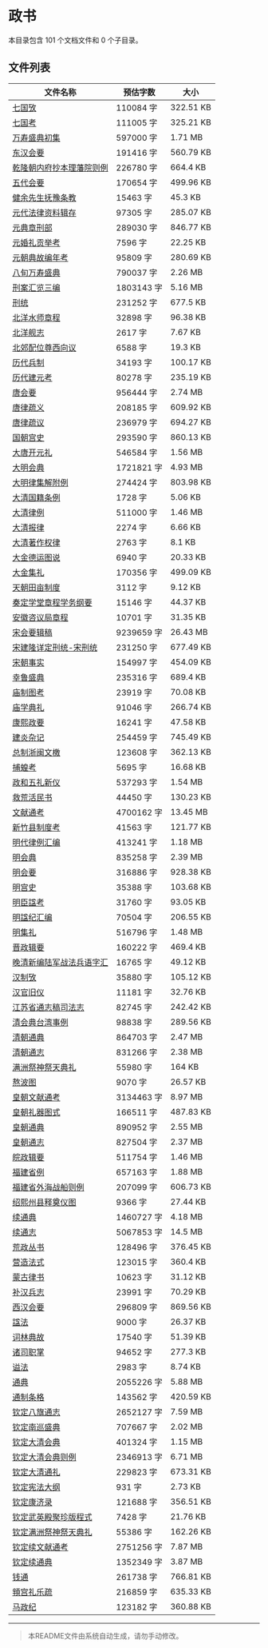 # 政书

本目录包含 101 个文档文件和 0 个子目录。

## 文件列表

| 文件名称 | 预估字数 | 大小 |
|---------|---------|------|
| [七国攷](史藏/政书/七国攷.md) | 110084 字 | 322.51 KB |
| [七国考](史藏/政书/七国考.md) | 111005 字 | 325.21 KB |
| [万寿盛典初集](史藏/政书/万寿盛典初集.md) | 597000 字 | 1.71 MB |
| [东汉会要](史藏/政书/东汉会要.md) | 191416 字 | 560.79 KB |
| [乾隆朝内府抄本理藩院则例](史藏/政书/乾隆朝内府抄本理藩院则例.md) | 226780 字 | 664.4 KB |
| [五代会要](史藏/政书/五代会要.md) | 170654 字 | 499.96 KB |
| [健余先生抚豫条教](史藏/政书/健余先生抚豫条教.md) | 15463 字 | 45.3 KB |
| [元代法律资料辑存](史藏/政书/元代法律资料辑存.md) | 97305 字 | 285.07 KB |
| [元典章刑部](史藏/政书/元典章刑部.md) | 289030 字 | 846.77 KB |
| [元婚礼贡举考](史藏/政书/元婚礼贡举考.md) | 7596 字 | 22.25 KB |
| [元朝典故编年考](史藏/政书/元朝典故编年考.md) | 95809 字 | 280.69 KB |
| [八旬万寿盛典](史藏/政书/八旬万寿盛典.md) | 790037 字 | 2.26 MB |
| [刑案汇览三编](史藏/政书/刑案汇览三编.md) | 1803143 字 | 5.16 MB |
| [刑统](史藏/政书/刑统.md) | 231252 字 | 677.5 KB |
| [北洋水师章程](史藏/政书/北洋水师章程.md) | 32898 字 | 96.38 KB |
| [北洋舰志](史藏/政书/北洋舰志.md) | 2617 字 | 7.67 KB |
| [北郊配位尊西向议](史藏/政书/北郊配位尊西向议.md) | 6588 字 | 19.3 KB |
| [历代兵制](史藏/政书/历代兵制.md) | 34193 字 | 100.17 KB |
| [历代建元考](史藏/政书/历代建元考.md) | 80278 字 | 235.19 KB |
| [唐会要](史藏/政书/唐会要.md) | 956444 字 | 2.74 MB |
| [唐律疏义](史藏/政书/唐律疏义.md) | 208185 字 | 609.92 KB |
| [唐律疏议](史藏/政书/唐律疏议.md) | 236979 字 | 694.27 KB |
| [国朝宫史](史藏/政书/国朝宫史.md) | 293590 字 | 860.13 KB |
| [大唐开元礼](史藏/政书/大唐开元礼.md) | 546584 字 | 1.56 MB |
| [大明会典](史藏/政书/大明会典.md) | 1721821 字 | 4.93 MB |
| [大明律集解附例](史藏/政书/大明律集解附例.md) | 274424 字 | 803.98 KB |
| [大清国籍条例](史藏/政书/大清国籍条例.md) | 1728 字 | 5.06 KB |
| [大清律例](史藏/政书/大清律例.md) | 511000 字 | 1.46 MB |
| [大清报律](史藏/政书/大清报律.md) | 2274 字 | 6.66 KB |
| [大清著作权律](史藏/政书/大清著作权律.md) | 2763 字 | 8.1 KB |
| [大金德运图说](史藏/政书/大金德运图说.md) | 6940 字 | 20.33 KB |
| [大金集礼](史藏/政书/大金集礼.md) | 170356 字 | 499.09 KB |
| [天朝田亩制度](史藏/政书/天朝田亩制度.md) | 3112 字 | 9.12 KB |
| [奏定学堂章程学务纲要](史藏/政书/奏定学堂章程学务纲要.md) | 15146 字 | 44.37 KB |
| [安徽咨议局章程](史藏/政书/安徽咨议局章程.md) | 10701 字 | 31.35 KB |
| [宋会要辑稿](史藏/政书/宋会要辑稿.md) | 9239659 字 | 26.43 MB |
| [宋建隆详定刑统-宋刑统](史藏/政书/宋建隆详定刑统-宋刑统.md) | 231250 字 | 677.49 KB |
| [宋朝事实](史藏/政书/宋朝事实.md) | 154997 字 | 454.09 KB |
| [幸鲁盛典](史藏/政书/幸鲁盛典.md) | 235316 字 | 689.4 KB |
| [庙制图考](史藏/政书/庙制图考.md) | 23919 字 | 70.08 KB |
| [庙学典礼](史藏/政书/庙学典礼.md) | 91046 字 | 266.74 KB |
| [康熙政要](史藏/政书/康熙政要.md) | 16241 字 | 47.58 KB |
| [建炎杂记](史藏/政书/建炎杂记.md) | 254459 字 | 745.49 KB |
| [总制浙闽文檄](史藏/政书/总制浙闽文檄.md) | 123608 字 | 362.13 KB |
| [捕蝗考](史藏/政书/捕蝗考.md) | 5695 字 | 16.68 KB |
| [政和五礼新仪](史藏/政书/政和五礼新仪.md) | 537293 字 | 1.54 MB |
| [救荒活民书](史藏/政书/救荒活民书.md) | 44450 字 | 130.23 KB |
| [文献通考](史藏/政书/文献通考.md) | 4700162 字 | 13.45 MB |
| [新竹县制度考](史藏/政书/新竹县制度考.md) | 41563 字 | 121.77 KB |
| [明代律例汇编](史藏/政书/明代律例汇编.md) | 413241 字 | 1.18 MB |
| [明会典](史藏/政书/明会典.md) | 835258 字 | 2.39 MB |
| [明会要](史藏/政书/明会要.md) | 316886 字 | 928.38 KB |
| [明宫史](史藏/政书/明宫史.md) | 35388 字 | 103.68 KB |
| [明臣諡考](史藏/政书/明臣諡考.md) | 31760 字 | 93.05 KB |
| [明諡纪汇编](史藏/政书/明諡纪汇编.md) | 70504 字 | 206.55 KB |
| [明集礼](史藏/政书/明集礼.md) | 516796 字 | 1.48 MB |
| [晋政辑要](史藏/政书/晋政辑要.md) | 160222 字 | 469.4 KB |
| [晚清新编陆军战法兵语字汇](史藏/政书/晚清新编陆军战法兵语字汇.md) | 16765 字 | 49.12 KB |
| [汉制攷](史藏/政书/汉制攷.md) | 35880 字 | 105.12 KB |
| [汉官旧仪](史藏/政书/汉官旧仪.md) | 11181 字 | 32.76 KB |
| [江苏省通志稿司法志](史藏/政书/江苏省通志稿司法志.md) | 82745 字 | 242.42 KB |
| [清会典台湾事例](史藏/政书/清会典台湾事例.md) | 98838 字 | 289.56 KB |
| [清朝通典](史藏/政书/清朝通典.md) | 864703 字 | 2.47 MB |
| [清朝通志](史藏/政书/清朝通志.md) | 831266 字 | 2.38 MB |
| [满洲祭神祭天典礼](史藏/政书/满洲祭神祭天典礼.md) | 55980 字 | 164 KB |
| [熬波图](史藏/政书/熬波图.md) | 9070 字 | 26.57 KB |
| [皇朝文献通考](史藏/政书/皇朝文献通考.md) | 3134463 字 | 8.97 MB |
| [皇朝礼器图式](史藏/政书/皇朝礼器图式.md) | 166511 字 | 487.83 KB |
| [皇朝通典](史藏/政书/皇朝通典.md) | 890952 字 | 2.55 MB |
| [皇朝通志](史藏/政书/皇朝通志.md) | 827504 字 | 2.37 MB |
| [皖政辑要](史藏/政书/皖政辑要.md) | 511754 字 | 1.46 MB |
| [福建省例](史藏/政书/福建省例.md) | 657163 字 | 1.88 MB |
| [福建省外海战船则例](史藏/政书/福建省外海战船则例.md) | 207099 字 | 606.73 KB |
| [绍熙州县释奠仪图](史藏/政书/绍熙州县释奠仪图.md) | 9366 字 | 27.44 KB |
| [续通典](史藏/政书/续通典.md) | 1460727 字 | 4.18 MB |
| [续通志](史藏/政书/续通志.md) | 5067853 字 | 14.5 MB |
| [荒政丛书](史藏/政书/荒政丛书.md) | 128496 字 | 376.45 KB |
| [营造法式](史藏/政书/营造法式.md) | 123015 字 | 360.4 KB |
| [蒙古律书](史藏/政书/蒙古律书.md) | 10623 字 | 31.12 KB |
| [补汉兵志](史藏/政书/补汉兵志.md) | 23991 字 | 70.29 KB |
| [西汉会要](史藏/政书/西汉会要.md) | 296809 字 | 869.56 KB |
| [諡法](史藏/政书/諡法.md) | 9000 字 | 26.37 KB |
| [词林典故](史藏/政书/词林典故.md) | 17540 字 | 51.39 KB |
| [诸司职掌](史藏/政书/诸司职掌.md) | 94652 字 | 277.3 KB |
| [谥法](史藏/政书/谥法.md) | 2983 字 | 8.74 KB |
| [通典](史藏/政书/通典.md) | 2055226 字 | 5.88 MB |
| [通制条格](史藏/政书/通制条格.md) | 143562 字 | 420.59 KB |
| [钦定八旗通志](史藏/政书/钦定八旗通志.md) | 2652127 字 | 7.59 MB |
| [钦定南巡盛典](史藏/政书/钦定南巡盛典.md) | 707667 字 | 2.02 MB |
| [钦定大清会典](史藏/政书/钦定大清会典.md) | 401324 字 | 1.15 MB |
| [钦定大清会典则例](史藏/政书/钦定大清会典则例.md) | 2346913 字 | 6.71 MB |
| [钦定大清通礼](史藏/政书/钦定大清通礼.md) | 229823 字 | 673.31 KB |
| [钦定宪法大纲](史藏/政书/钦定宪法大纲.md) | 931 字 | 2.73 KB |
| [钦定康济录](史藏/政书/钦定康济录.md) | 121688 字 | 356.51 KB |
| [钦定武英殿聚珍版程式](史藏/政书/钦定武英殿聚珍版程式.md) | 7428 字 | 21.76 KB |
| [钦定满洲祭神祭天典礼](史藏/政书/钦定满洲祭神祭天典礼.md) | 55386 字 | 162.26 KB |
| [钦定续文献通考](史藏/政书/钦定续文献通考.md) | 2751256 字 | 7.87 MB |
| [钦定续通典](史藏/政书/钦定续通典.md) | 1352349 字 | 3.87 MB |
| [钱通](史藏/政书/钱通.md) | 261738 字 | 766.81 KB |
| [頖宫礼乐疏](史藏/政书/頖宫礼乐疏.md) | 216859 字 | 635.33 KB |
| [马政纪](史藏/政书/马政纪.md) | 123182 字 | 360.88 KB |

---

> 本README文件由系统自动生成，请勿手动修改。
